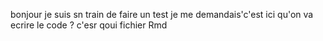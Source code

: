 bonjour 
je suis sn train de faire un test 
je me demandais'c'est ici qu'on va ecrire le code ?
c'esr qoui fichier Rmd 
